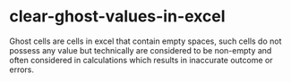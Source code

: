 # clear-ghost-values-in-excel
Ghost cells are cells in excel that contain empty spaces, such cells do not possess any value but technically are considered to be non-empty and often considered in calculations which results in inaccurate outcome or errors.
